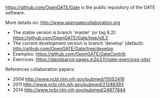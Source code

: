 

https://github.com/OpenGATE/Gate is the public repository of the GATE software. 

More details on: http://www.opengatecollaboration.org

* The stable version is branch 'master' (or tag 8.2): https://github.com/OpenGATE/Gate/tree/v8.2
* The current development version is branch 'develop' (default): http://github.com/OpenGATE/Gate/tree/develop
* Examples: https://github.com/OpenGATE/GateContrib
* Exercices: https://davidsarrut.pages.in2p3.fr/gate-exercices-site/
<!--* Dashboard of daily compilation: http://my.cdash.org/index.php?project=GATE-->

References collaboration papers:

* 2004 http://www.ncbi.nlm.nih.gov/pubmed/15552416
* 2011 http://www.ncbi.nlm.nih.gov/pubmed/21248393
* 2014 http://www.ncbi.nlm.nih.gov/pubmed/24877844


